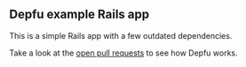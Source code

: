## Depfu example Rails app

This is a simple Rails app with a few outdated dependencies.

Take a look at the [open pull requests](https://github.com/depfu/example-ruby/pulls) to see how Depfu works.
